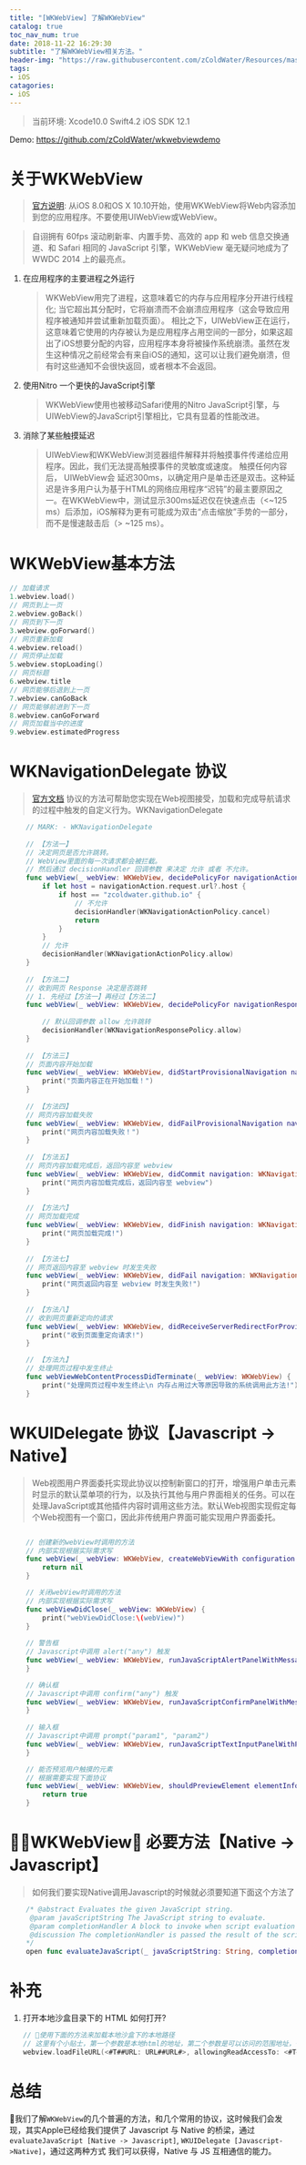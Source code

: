 ```yaml
---
title: "[WKWebView] 了解WKWebView"
catalog: true
toc_nav_num: true
date: 2018-11-22 16:29:30
subtitle: "了解WKWebView相关方法。"
header-img: "https://raw.githubusercontent.com/zColdWater/Resources/master/Images/thegoldengatebridg.jpg"
tags:
- iOS
catagories:
- iOS
---
```

> 当前环境: Xcode10.0 Swift4.2 iOS SDK 12.1

Demo: https://github.com/zColdWater/wkwebviewdemo


关于WKWebView
=======
> [官方说明](https://developer.apple.com/documentation/webkit/wkwebview): 从iOS 8.0和OS X 10.10开始，使用WKWebView将Web内容添加到您的应用程序。不要使用UIWebView或WebView。

> 自诩拥有 60fps 滚动刷新率、内置手势、高效的 app 和 web 信息交换通道、和 Safari 相同的 JavaScript 引擎，WKWebView 毫无疑问地成为了 WWDC 2014 上的最亮点。

1. 在应用程序的主要进程之外运行  

    > WKWebView用完了进程，这意味着它的内存与应用程序分开进行线程化; 当它超出其分配时，它将崩溃而不会崩溃应用程序（这会导致应用程序被通知并尝试重新加载页面）。 
    相比之下，UIWebView正在运行，这意味着它使用的内存被认为是应用程序占用空间的一部分，如果这超出了iOS想要分配的内容，应用程序本身将被操作系统崩溃。虽然在发生这种情况之前经常会有来自iOS的通知，这可以让我们避免崩溃，但有时这些通知不会很快返回，或者根本不会返回。  
2. 使用Nitro 一个更快的JavaScript引擎  

    > WKWebView使用也被移动Safari使用的Nitro JavaScript引擎，与UIWebView的JavaScript引擎相比，它具有显着的性能改进。  

3. 消除了某些触摸延迟  

    > UIWebView和WKWebView浏览器组件解释并将触摸事件传递给应用程序。因此，我们无法提高触摸事件的灵敏度或速度。
    触摸任何内容后， UIWebView会  延迟300ms，以确定用户是单击还是双击。这种延迟是许多用户认为基于HTML的网络应用程序“迟钝”的最主要原因之一。在WKWebView中，测试显示300ms延迟仅在快速点击（<~125 ms）后添加，iOS解释为更有可能成为双击“点击缩放”手势的一部分，而不是慢速敲击后（> ~125 ms）。


WKWebView基本方法
=======

```Swift
// 加载请求
1.webview.load()  
// 网页到上一页
2.webview.goBack()  
// 网页到下一页
3.webview.goForward()  
// 网页重新加载
4.webview.reload()  
// 网页停止加载
5.webview.stopLoading()  
// 网页标题
6.webview.title  
// 网页能够后退到上一页
7.webview.canGoBack  
// 网页能够前进到下一页
8.webview.canGoForward  
// 网页加载当中的进度
9.webview.estimatedProgress 
```

WKNavigationDelegate 协议 
=======
> [官方文档](https://developer.apple.com/documentation/webkit/wknavigationdelegate) 协议的方法可帮助您实现在Web视图接受，加载和完成导航请求的过程中触发的自定义行为。WKNavigationDelegate

```Swift
    // MARK: - WKNavigationDelegate
    
    // 【方法一】
    // 决定网页是否允许跳转。
    // WebView里面的每一次请求都会被拦截。
    // 然后通过 decisionHandler 回调参数 来决定 允许 或者 不允许。
    func webView(_ webView: WKWebView, decidePolicyFor navigationAction: WKNavigationAction, decisionHandler: @escaping (WKNavigationActionPolicy) -> Void) {
        if let host = navigationAction.request.url?.host {
            if host == "zcoldwater.github.io" {
                // 不允许
                decisionHandler(WKNavigationActionPolicy.cancel)
                return
            }
        }
        // 允许
        decisionHandler(WKNavigationActionPolicy.allow)
    }
    
    // 【方法二】
    // 收到网页 Response 决定是否跳转
    // 1. 先经过【方法一】再经过【方法二】
    func webView(_ webView: WKWebView, decidePolicyFor navigationResponse: WKNavigationResponse, decisionHandler: @escaping (WKNavigationResponsePolicy) -> Void) {
        
        // 默认回调参数 allow 允许跳转
        decisionHandler(WKNavigationResponsePolicy.allow)
    }
    
    // 【方法三】
    // 页面内容开始加载
    func webView(_ webView: WKWebView, didStartProvisionalNavigation navigation: WKNavigation!) {
        print("页面内容正在开始加载！")
    }
    
    // 【方法四】
    // 网页内容加载失败
    func webView(_ webView: WKWebView, didFailProvisionalNavigation navigation: WKNavigation!, withError error: Error) {
        print("网页内容加载失败！")
    }
    
    // 【方法五】
    // 网页内容加载完成后，返回内容至 webview
    func webView(_ webView: WKWebView, didCommit navigation: WKNavigation!) {
        print("网页内容加载完成后，返回内容至 webview")
    }
    
    // 【方法六】
    // 网页加载完成
    func webView(_ webView: WKWebView, didFinish navigation: WKNavigation!) {
        print("网页加载完成!")
    }
    
    // 【方法七】
    // 网页返回内容至 webview 时发生失败
    func webView(_ webView: WKWebView, didFail navigation: WKNavigation!, withError error: Error) {
        print("网页返回内容至 webview 时发生失败!")
    }
    
    // 【方法八】
    // 收到网页重新定向的请求
    func webView(_ webView: WKWebView, didReceiveServerRedirectForProvisionalNavigation navigation: WKNavigation!) {
        print("收到页面重定向请求!")
    }

    // 【方法九】
    // 处理网页过程中发生终止
    func webViewWebContentProcessDidTerminate(_ webView: WKWebView) {
        print("处理网页过程中发生终止\n 内存占用过大等原因导致的系统调用此方法!")
    }
```


WKUIDelegate 协议【Javascript -> Native】
=======
> Web视图用户界面委托实现此协议以控制新窗口的打开，增强用户单击元素时显示的默认菜单项的行为，以及执行其他与用户界面相关的任务。可以在处理JavaScript或其他插件内容时调用这些方法。默认Web视图实现假定每个Web视图有一个窗口，因此非传统用户界面可能实现用户界面委托。 

```Swift

    // 创建新的webView时调用的方法
    // 内部实现根据实际需求写
    func webView(_ webView: WKWebView, createWebViewWith configuration: WKWebViewConfiguration, for navigationAction: WKNavigationAction, windowFeatures: WKWindowFeatures) -> WKWebView? {
        return nil
    }

    // 关闭webView时调用的方法
    // 内部实现根据实际需求写
    func webViewDidClose(_ webView: WKWebView) {
        print("webViewDidClose:\(webView)")
    }
    
    // 警告框
    // Javascript中调用 alert("any") 触发
    func webView(_ webView: WKWebView, runJavaScriptAlertPanelWithMessage message: String, initiatedByFrame frame: WKFrameInfo, completionHandler: @escaping () -> Void) {
    }

    // 确认框    
    // Javascript中调用 confirm("any") 触发
    func webView(_ webView: WKWebView, runJavaScriptConfirmPanelWithMessage message: String, initiatedByFrame frame: WKFrameInfo, completionHandler: @escaping (Bool) -> Void) {
    }
    
    // 输入框
    // Javascript中调用 prompt("param1", "param2")
    func webView(_ webView: WKWebView, runJavaScriptTextInputPanelWithPrompt prompt: String, defaultText: String?, initiatedByFrame frame: WKFrameInfo, completionHandler: @escaping (String?) -> Void) {
    }

    // 能否预览用户触摸的元素
    // 根据需要实现下面协议
    func webView(_ webView: WKWebView, shouldPreviewElement elementInfo: WKPreviewElementInfo) -> Bool {
        return true
    }
```

WKWebView 必要方法【Native -> Javascript】
=======
> 如何我们要实现Native调用Javascript的时候就必须要知道下面这个方法了

```Swift
    /* @abstract Evaluates the given JavaScript string.
     @param javaScriptString The JavaScript string to evaluate.
     @param completionHandler A block to invoke when script evaluation completes or fails.
     @discussion The completionHandler is passed the result of the script evaluation or an error.
    */
    open func evaluateJavaScript(_ javaScriptString: String, completionHandler: ((Any?, Error?) -> Void)? = nil)
```


补充 
=======

1. 打开本地沙盒目录下的 HTML 如何打开?
    
    ```swift
    // 使用下面的方法来加载本地沙盒下的本地路径 
    // 这里有个小贴士，第一个参数是本地html的地址，第二个参数是可以访问的范围地址，一般要写前面html的根路径，因为有些时候我们的本地不光有html还有一些css/js包也在同一个目录下。
    webview.loadFileURL(<#T##URL: URL##URL#>, allowingReadAccessTo: <#T##URL#>) 
    ```


总结
=======
我们了解`WKWebView`的几个普遍的方法，和几个常用的协议，这时候我们会发现，其实Apple已经给我们提供了 Javascript 与 Native 的桥梁，通过 `evaluateJavaScript [Native -> Javascript]`, `WKUIDelegate [Javascript->Native]`，通过这两种方式 我们可以获得，Native 与 JS 互相通信的能力。


